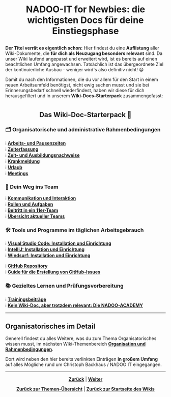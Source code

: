 # <p align="center">NADOO-IT for Newbies: die wichtigsten Docs für deine Einstiegsphase</p>

**Der Titel verrät es eigentlich schon:** Hier findest du eine **Auflistung** aller Wiki-Dokumente, die **für dich als Neuzugang besonders relevant** sind. Da unser Wiki laufend angepasst und erweitert wird, ist es bereits auf einen beachtlichen Umfang angewachsen. Tatsächlich ist das übergeordnete Ziel der kontinuierliche Ausbau - weniger wird's also definitiv nicht! 😁

Damit du nach den Informationen, die du vor allem für den Start in einem neuen Arbeitsumfeld benötigst, nicht ewig suchen musst und sie bei Erinnerungsbedarf schnell wiederfindest, haben wir diese für dich herausgefiltert und in unserem **Wiki-Docs-Starterpack** zusammengefasst:

#

## <p align="center">Das Wiki-Doc-Starterpack 🚀</p>

### 🗂️ Organisatorische und administrative Rahmenbedingungen

ℹ️ [**Arbeits- und Pausenzeiten**](/docs/01-organisation/03-arbeits_und_pausenzeiten/) <br>
ℹ️ [**Zeiterfassung**](/docs/01-organisation/01-zeiterfassung/) <br>
ℹ️ [**Zeit- und Ausbildungsnachweise**](/docs/01-organisation/02-zeit_und_ausbildungsnachweise/README.md) <br>
ℹ️ [**Krankmeldung**](/docs/01-organisation/05-krankmeldungen/README.md) <br>
ℹ️ [**Urlaub**](/docs/01-organisation/04-urlaub/README.md) <br>
ℹ️ [**Meetings**](/docs/03-meetings/README.md) <br>

### 🤝 Dein Weg ins Team

ℹ️ [**Kommunikation und Interaktion**](/docs/05-kommunikation/README.md) <br>
ℹ️ [**Rollen und Aufgaben**](/docs/02-arbeiten_bei_nadoo/01-rollen_und_aufgaben/README.md) <br>
ℹ️ [**Beitritt in ein 11er-Team**](/docs/00-willkommen/01-leitfaden/README.md/#22-beitritt-in-ein-11er-team) <br>
ℹ️ [**Übersicht aktueller Teams**](/docs/02-arbeiten_bei_nadoo/03-teams/01-aktive_teams/README.md) <br>

### 🛠️ Tools und Programme im täglichen Arbeitsgebrauch

ℹ️ [**Visual Studio Code: Installation und Einrichtung**](/docs/04-tools/02-vscode/README.md) <br>
ℹ️ [**IntelliJ: Installation und Einrichtung**](/docs/04-tools/03-intellij/README.md) <br>
ℹ️ [**Windsurf: Installation und Einrichtung**](/docs/04-tools/04-windsurf/README.md) <br>

<!-- Video: „Einstieg GitHub“ (-> Wiki-Issue #375) hier einfügen, sobald fertiggestellt; dann ggf. Shortcut zu Github Repository entfernen -->

ℹ️ [**GitHub Repository**](/docs/04-tools/01-github/01-repository/README.md) <br>
ℹ️ [**Guide für die Erstellung von GitHub-Issues**](/docs/04-tools/01-github/04-issues/01-wiki-guide/README.md) <br>

### 📚 Gezieltes Lernen und Prüfungsvorbereitung

ℹ️ [**Trainingsbeiträge**](/docs/02-arbeiten_bei_nadoo/02-training_und_vorbereitung/01-trainingsbeitraege/README.md) <br>
ℹ️ [**Kein Wiki-Doc, aber trotzdem relevant: Die NADOO-ACADEMY**](https://github.com/NADOOIT/NADOO-Academy) <br>
<!-- aktuell noch unsicher, ob hier nur Fokus auf IHK-Vorbereitung und welche Docs außer Wiki für TBs relevant wären | mögliche Docs:
- "Lernpartner und -gruppen"? - bisher noch kein Wiki-Eintrag
- NADOO-Academy - bisher noch kein Wiki-Eintrag
 -->

---

## Organisatorisches im Detail

Generell findest du alles Weitere, was du zum Thema Organisatorisches wissen musst, im nächsten Wiki-Themenbereich [**Organisation und Rahmenbedingungen**](/docs/01-organisation/README.md).

Dort wird neben den hier bereits verlinkten Einträgen **in großem Umfang** auf alles Mögliche rund um Christoph Backhaus / NADOO IT eingegangen.

---

<p align="center">
<a href="/docs/00-willkommen/01-leitfaden/README.md"><strong>Zurück</strong></a> | 
<a href="/docs/00-willkommen/03-styleguide/README.md"><strong>Weiter</strong></a>
</p>

<p align="center">
<a href="/docs/00-willkommen/README.md/#dieser-themenbereich-beinhaltet-folgende-themen"><strong>Zurück zur Themen-Übersicht</strong></a> | <a href="/docs/00-willkommen/README.md"><strong>Zurück zur Startseite des Wikis</strong></a>
</p>